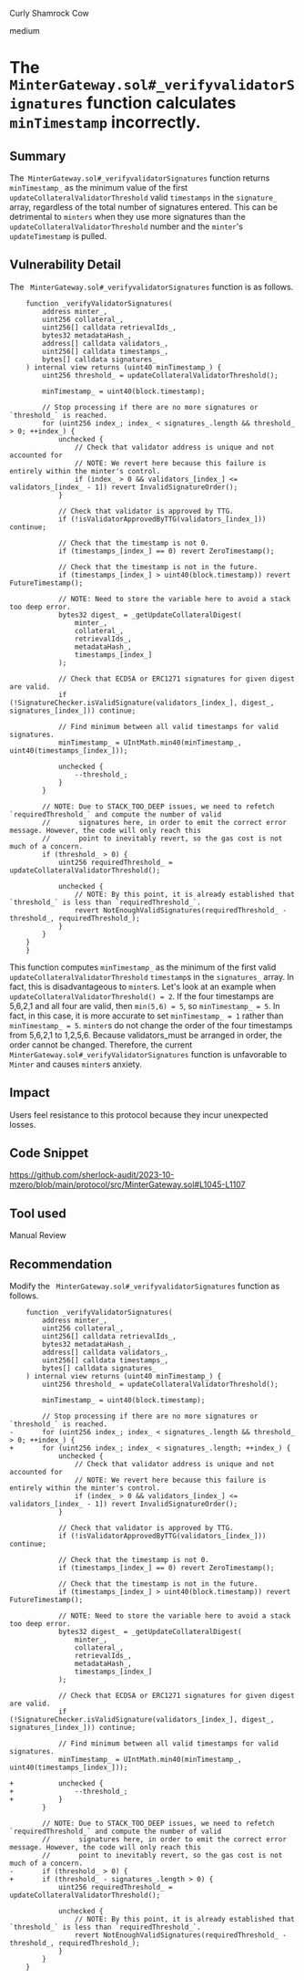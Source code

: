 Curly Shamrock Cow

medium

# The `MinterGateway.sol#_verifyvalidatorSignatures` function calculates `minTimestamp` incorrectly.

## Summary
The` MinterGateway.sol#_verifyvalidatorSignatures` function returns `minTimestamp_` as the minimum value of the first `updateCollateralValidatorThreshold` valid `timestamps` in the `signature_` array, regardless of the total number of signatures entered.
This can be detrimental to `minters` when they use more signatures than the `updateCollateralValidatorThreshold` number and the `minter`'s `updateTimestamp` is pulled.
## Vulnerability Detail
The ` MinterGateway.sol#_verifyvalidatorSignatures` function is as follows.

```solidity
    function _verifyValidatorSignatures(
        address minter_,
        uint256 collateral_,
        uint256[] calldata retrievalIds_,
        bytes32 metadataHash_,
        address[] calldata validators_,
        uint256[] calldata timestamps_,
        bytes[] calldata signatures_
    ) internal view returns (uint40 minTimestamp_) {
        uint256 threshold_ = updateCollateralValidatorThreshold();

        minTimestamp_ = uint40(block.timestamp);

        // Stop processing if there are no more signatures or `threshold_` is reached.
        for (uint256 index_; index_ < signatures_.length && threshold_ > 0; ++index_) {
            unchecked {
                // Check that validator address is unique and not accounted for
                // NOTE: We revert here because this failure is entirely within the minter's control.
                if (index_ > 0 && validators_[index_] <= validators_[index_ - 1]) revert InvalidSignatureOrder();
            }

            // Check that validator is approved by TTG.
            if (!isValidatorApprovedByTTG(validators_[index_])) continue;

            // Check that the timestamp is not 0.
            if (timestamps_[index_] == 0) revert ZeroTimestamp();

            // Check that the timestamp is not in the future.
            if (timestamps_[index_] > uint40(block.timestamp)) revert FutureTimestamp();

            // NOTE: Need to store the variable here to avoid a stack too deep error.
            bytes32 digest_ = _getUpdateCollateralDigest(
                minter_,
                collateral_,
                retrievalIds_,
                metadataHash_,
                timestamps_[index_]
            );

            // Check that ECDSA or ERC1271 signatures for given digest are valid.
            if (!SignatureChecker.isValidSignature(validators_[index_], digest_, signatures_[index_])) continue;

            // Find minimum between all valid timestamps for valid signatures.
            minTimestamp_ = UIntMath.min40(minTimestamp_, uint40(timestamps_[index_]));

            unchecked {
                --threshold_;
            }
        }

        // NOTE: Due to STACK_TOO_DEEP issues, we need to refetch `requiredThreshold_` and compute the number of valid
        //       signatures here, in order to emit the correct error message. However, the code will only reach this
        //       point to inevitably revert, so the gas cost is not much of a concern.
        if (threshold_ > 0) {
            uint256 requiredThreshold_ = updateCollateralValidatorThreshold();

            unchecked {
                // NOTE: By this point, it is already established that `threshold_` is less than `requiredThreshold_`.
                revert NotEnoughValidSignatures(requiredThreshold_ - threshold_, requiredThreshold_);
            }
        }
    }
    }
```
This function computes `minTimestamp_` as the minimum of the first valid `updateCollateralValidatorThreshold` `timestamp`s in the `signatures_` array. In fact, this is disadvantageous to `minter`s. 
Let's look at an example when `updateCollateralValidatorThreshold() = 2`.
If the four timestamps are 5,6,2,1 and all four are valid, then `min(5,6) = 5`, so `minTimestamp_ = 5`. In fact, in this case, it is more accurate to set `minTimestamp_ = 1` rather than `minTimestamp_ = 5`. 
`minter`s do not change the order of the four timestamps from 5,6,2,1 to 1,2,5,6. 
Because validators_must be arranged in order, the order cannot be changed. Therefore, the current `MinterGateway.sol#_verifyValidatorSignatures` function is unfavorable to `Minter` and causes `minter`s anxiety.
## Impact
Users feel resistance to this protocol because they incur unexpected losses.
## Code Snippet
https://github.com/sherlock-audit/2023-10-mzero/blob/main/protocol/src/MinterGateway.sol#L1045-L1107
## Tool used

Manual Review

## Recommendation
Modify the ` MinterGateway.sol#_verifyvalidatorSignatures` function as follows.

```solidity
    function _verifyValidatorSignatures(
        address minter_,
        uint256 collateral_,
        uint256[] calldata retrievalIds_,
        bytes32 metadataHash_,
        address[] calldata validators_,
        uint256[] calldata timestamps_,
        bytes[] calldata signatures_
    ) internal view returns (uint40 minTimestamp_) {
        uint256 threshold_ = updateCollateralValidatorThreshold();

        minTimestamp_ = uint40(block.timestamp);

        // Stop processing if there are no more signatures or `threshold_` is reached.
-       for (uint256 index_; index_ < signatures_.length && threshold_ > 0; ++index_) {
+       for (uint256 index_; index_ < signatures_.length; ++index_) {
            unchecked {
                // Check that validator address is unique and not accounted for
                // NOTE: We revert here because this failure is entirely within the minter's control.
                if (index_ > 0 && validators_[index_] <= validators_[index_ - 1]) revert InvalidSignatureOrder();
            }

            // Check that validator is approved by TTG.
            if (!isValidatorApprovedByTTG(validators_[index_])) continue;

            // Check that the timestamp is not 0.
            if (timestamps_[index_] == 0) revert ZeroTimestamp();

            // Check that the timestamp is not in the future.
            if (timestamps_[index_] > uint40(block.timestamp)) revert FutureTimestamp();

            // NOTE: Need to store the variable here to avoid a stack too deep error.
            bytes32 digest_ = _getUpdateCollateralDigest(
                minter_,
                collateral_,
                retrievalIds_,
                metadataHash_,
                timestamps_[index_]
            );

            // Check that ECDSA or ERC1271 signatures for given digest are valid.
            if (!SignatureChecker.isValidSignature(validators_[index_], digest_, signatures_[index_])) continue;

            // Find minimum between all valid timestamps for valid signatures.
            minTimestamp_ = UIntMath.min40(minTimestamp_, uint40(timestamps_[index_]));

+           unchecked {
+               --threshold_;
+           }
        }

        // NOTE: Due to STACK_TOO_DEEP issues, we need to refetch `requiredThreshold_` and compute the number of valid
        //       signatures here, in order to emit the correct error message. However, the code will only reach this
        //       point to inevitably revert, so the gas cost is not much of a concern.
-       if (threshold_ > 0) {
+       if (threshold_ - signatures_.length > 0) {
            uint256 requiredThreshold_ = updateCollateralValidatorThreshold();

            unchecked {
                // NOTE: By this point, it is already established that `threshold_` is less than `requiredThreshold_`.
                revert NotEnoughValidSignatures(requiredThreshold_ - threshold_, requiredThreshold_);
            }
        }
    }
```
